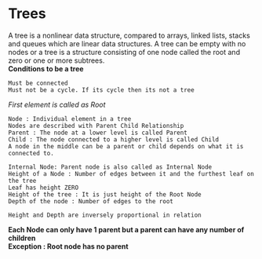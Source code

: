 # Trees
A tree is a nonlinear data structure, compared to arrays, linked lists, stacks and queues which are linear data structures. A tree can be empty with no nodes or a tree is a structure consisting of one node called the root and zero or one or more subtrees.</br>
**Conditions to be a tree**</br>

    Must be connected
    Must not be a cycle. If its cycle then its not a tree
*First element is called as Root*</br>

    Node : Individual element in a tree
    Nodes are described with Parent Child Relationship
    Parent : The node at a lower level is called Parent
    Child : The node connected to a higher level is called Child
    A node in the middle can be a parent or child depends on what it is connected to.

    Internal Node: Parent node is also called as Internal Node
    Height of a Node : Number of edges between it and the furthest leaf on the tree
    Leaf has height ZERO
    Height of the tree : It is just height of the Root Node
    Depth of the node : Number of edges to the root

    Height and Depth are inversely proportional in relation

**Each Node can only have 1 parent but a parent can have any number of children**</br>
**Exception : Root node has no parent**
